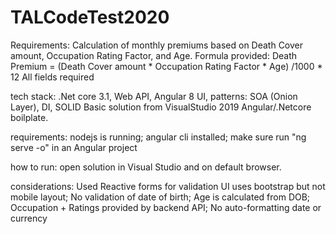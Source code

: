 # TALCodeTest2020

Requirements: Calculation of monthly premiums based on Death Cover amount, Occupation Rating Factor, and Age. Formula provided: Death Premium = (Death Cover amount * Occupation Rating Factor * Age) /1000 * 12 All fields required

tech stack: .Net core 3.1, Web API, Angular 8 UI, patterns: SOA (Onion Layer), DI, SOLID Basic solution from VisualStudio 2019 Angular/.Netcore boilplate.

requirements: nodejs is running; angular cli installed; make sure run "ng serve -o" in an Angular project

how to run: open solution in Visual Studio and on default browser.

considerations: Used Reactive forms for validation UI uses bootstrap but not mobile layout; No validation of date of birth; Age is calculated from DOB; Occupation + Ratings provided by backend API; No auto-formatting date or currency
